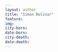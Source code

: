 ```yaml
---
layout: author
title: "Simón Bolivar"
feature: 
img:
city-born: 
date-born: 
city-death: 
date-death:
---
```

